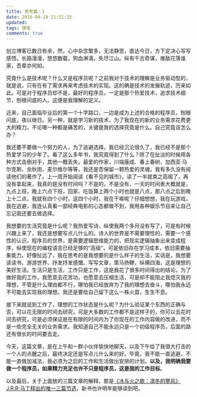 ```yaml
---
title: 思考篇：1
date: 2016-04-10 21:51:15
updated:
tags: 随笔
comments: true
---
```


创立博客已数日有余，然，心中杂念繁多，无法静思，直达今日，方下定决心写写感悟。长路漫漫，悠悠数载，狗血淋漓，失尽江山。纵有千古奇谋，难敌花落谁家，吾辈亦何如。

究竟什么是技术呢？什么又是程序员呢？之前我对于技术的理解是业务驱动型的，就是说，只有在有了需求再来考虑技术的实现。这的确是技术的发展轨迹，历来如此。可是对于程序员却不是，最好的程序员，一定是那个热爱技术，追求技术细节，刨根问底的人。这便是我理解的定义。
<!--more-->
近来，自己面临毕业后的第一个十字路口，一边是成为上述的合格的程序员，刨根问底，夜以继日。另一种，就是学习新的技术，为了我现在的新的业务需求花费更大的精力。不论哪一种都是痛苦的，关键是我的选择究竟是什么。自己究竟该怎么办？

我还要不要做一个努力的人，为了逃避选择，我已经沉沦很久了，我已经不是那个热爱学习的少年了。看了这么多年书，我究竟得到了什么？除了在扯淡的时候用各种方式击倒对手，其他一概丢失。最爱的作家，川端康成、春上春树、加西亚·马尔克斯、余秋雨、麦尔维尔等等，我还是否保留一颗热爱的灵魂，我有多久没有阅读他们的著作了。上一周开始阅读《看不见的城市》，读了一半就束之高阁了，再没有拿起来，我真的是没有时间吗？不是的，不是没有，一天的时间表大概就是，九点上班，晚上六点下班，回家、吃饭算上两个小时也就是八点，那八点之后到晚上十二点，我就有四个小时，这四个小时，我在干嘛呢？仔细想想，我在玩游戏，我在逃避，我连认真看一部经典电影的心态都做不到，我用各种娱乐节目来让自己忘记我还要去做选择。

我想要的生活究竟是什么呢？我热爱写诗，纵使我两个多月没有写了，可是有时候兴趣上来了，我还是想要写点儿什么的。诗人的世界是不需要理性的，需要一个感性的认识，程序员的世界，是需要逻辑思维能力的，把现实逻辑抽象出来变成程序，纵使现在的编程语言已经足够的“高级”，可是依旧存在学习成本，依旧需要抽象能力。好像扯远了，我在思考的是我想要的是什么样子的生活，实话是，我想要读读书、游游世界、抒发抒发感慨、写写文章，策马扬鞭，纵横四海，这是理想的美好生活。生活只是生活，工作只是工作，这是我花了很多时间得出的结论，为了做好我的工作，我愿意去花苦功，也愿意去压缩生活，可是却不能阻止我熄灭我的理想，不管是什么理由都不行，哪怕我已经放弃为了我的理想去奋斗，哪怕我永远不可能去实现我的理想，我还是要给自己留下这么一株火苗，生生不息。

接下来就说到工作了，理想的工作状态是什么呢？为什么验证某个东西的正确与否，可以花无限的时间去研究，可是大多数的工作都不是这样子的，你可以去花时间去研究，可是必须保证是在有限的时间内为了你现在的工作内容做的改进，而不是一些完全无关的业务需求。我知道自己不能永远只是一个初级程序员，后面的路还有很长的时间要去走。

今天，这篇文章，是在上午和一群小伙伴愉快地聊天，以及下午给了我很大打击的一个人的点醒之后，最终决定还是写点儿什么来的好。毕竟，我不能一直逃避，不能一直做加减法，我必须为之后的工作和生活做出安排的计划。**以及，我明确我要做一个程序员，如果精力充足也许不只是程序员，这是我的工作目标**。

以及最后，关于上面放的三篇文章的解释，那是[《冰与火之歌：凛冬的寒风》J.R.R·马丁释出的唯一三篇节选](http://www.georgerrmartin.com/excerpt-from-the-winds-of-winter/ "官网")，新书也许明年能够读到吧。
